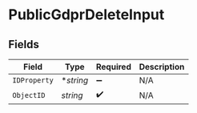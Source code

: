 # PublicGdprDeleteInput


## Fields

| Field              | Type               | Required           | Description        |
| ------------------ | ------------------ | ------------------ | ------------------ |
| `IDProperty`       | **string*          | :heavy_minus_sign: | N/A                |
| `ObjectID`         | *string*           | :heavy_check_mark: | N/A                |